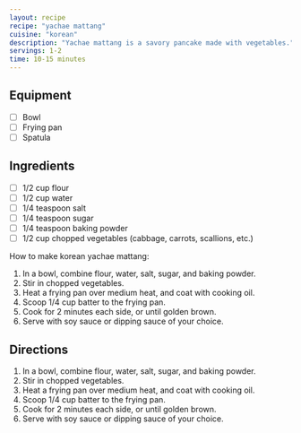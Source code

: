 ```yaml
---
layout: recipe
recipe: "yachae mattang"
cuisine: "korean"
description: "Yachae mattang is a savory pancake made with vegetables."
servings: 1-2
time: 10-15 minutes
---
```


## Equipment
- [ ] Bowl
- [ ] Frying pan
- [ ] Spatula

## Ingredients
- [ ] 1/2 cup flour
- [ ] 1/2 cup water
- [ ] 1/4 teaspoon salt
- [ ] 1/4 teaspoon sugar
- [ ] 1/4 teaspoon baking powder
- [ ] 1/2 cup chopped vegetables (cabbage, carrots, scallions, etc.)

How to make korean yachae mattang:
1. In a bowl, combine flour, water, salt, sugar, and baking powder.
2. Stir in chopped vegetables.
3. Heat a frying pan over medium heat, and coat with cooking oil.
4. Scoop 1/4 cup batter to the frying pan.
5. Cook for 2 minutes each side, or until golden brown.
6. Serve with soy sauce or dipping sauce of your choice.

## Directions
1. In a bowl, combine flour, water, salt, sugar, and baking powder.
2. Stir in chopped vegetables.
3. Heat a frying pan over medium heat, and coat with cooking oil.
4. Scoop 1/4 cup batter to the frying pan.
5. Cook for 2 minutes each side, or until golden brown.
6. Serve with soy sauce or dipping sauce of your choice.
